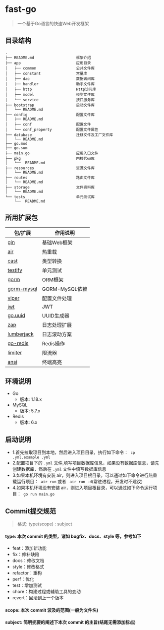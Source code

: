 # fast-go

> 一个基于Go语言的快速Web开发框架

## 目录结构

```
.
├── README.md                   框架介绍
├── app                         应用目录
│   ├── common                  公共文件库
│   ├── constant                常量库
│   ├── dao                     数据访问库
│   ├── handler                 助手文件库
│   ├── http                    Http访问库
│   ├── model                   模型文件库
│   └── service                 接口服务库
├── bootstrap                   启动文件库
│   └── README.md
├── config                      配置文件库
│   ├── README.md
│   ├── conf                    配置文件
│   └── conf_property           配置文件属性
├── database                    迁移文件及工厂文件库
│   └── README.md
├── go.mod
├── go.sum
├── main.go                     应用入口文件
├── pkg                         内核代码库
│   └──  README.md
├── resources                   资源文件库
│   └── README.md
├── routes                      路由文件库
│   └── README.md
├── storage                     文件资料库
│   └── README.md
└── tests                       单元测试库
    └──  README.md

```

## 所用扩展包

| 包/扩展                                                  | 作用说明         |
|-------------------------------------------------------|--------------|
| [gin](https://github.com/gin-gonic/gin)               | 基础Web框架      |
| [air](https://github.com/cosmtrek/air)                | 热重载          |
| [cast](https://github.com/spf13/cast)                 | 类型转换         |
| [testify](https://github.com/stretchr/testify)        | 单元测试         |
| [gorm](https://github.com/go-gorm/gorm)               | ORM框架        |
| [gorm-mysql](https://github.com/go-gorm/mysql)        | GORM-MySQL依赖 |
| [viper](https://github.com/spf13/viper)               | 配置文件处理       |
| [jwt](https://github.com/dgrijalva/jwt-go)            | JWT          |
| [go.uuid](https://github.com/satori/go.uuid)          | UUID生成器      |
| [zap](https://github.com/uber-go/zap)                 | 日志处理扩展       |
| [lumberjack](https://github.com/natefinch/lumberjack) | 日志滚动方案       |
| [go-redis](https://github.com/go-redis/redis)         | Redis操作      |
| [limiter](https://github.com/ulule/limiter)           | 限流器          |
| [ansi](https://github.com/mgutz/ansi)                 | 终端高亮         |
## 环境说明
- Go 
  - 版本: 1.18.x
- MySQL
  - 版本: 5.7.x 
- Redis
  - 版本: 6.x

## 启动说明
- 1.首先拉取项目到本地，然后进入项目目录，执行如下命令：` cp .yml.example .yml`
- 2.配置项目下的 `.yml` 文件,填写项目数据库信息，如果没有数据库信息，请先创建数据库，然后在 `.yml` 文件中填写数据库信息
- 3.如果本机环境有安装 air，则进入项目根目录，可以通过如下命令进行热重载运行项目：` air run` 或者 ` air run -d`(常驻进程，开发时不建议)
- 4.如果本机环境没有安装 air，则进入项目根目录，可以通过如下命令运行项目：` go run main.go`

## Commit提交规范

> 格式: type(scope) : subject

#### type: 本次 commit 的类型，诸如 bugfix、docs、style 等，参考如下

- feat：添加新功能
- fix：修补缺陷
- docs：修改文档
- style：修改格式
- refactor：重构
- perf：优化
- test：增加测试
- chore：构建过程或辅助工具的变动
- revert：回滚到上一个版本

#### scope: 本次 commit 波及的范围(一般为文件名)

#### subject: 简明扼要的阐述下本次 commit 的主旨(结尾无需添加标点)